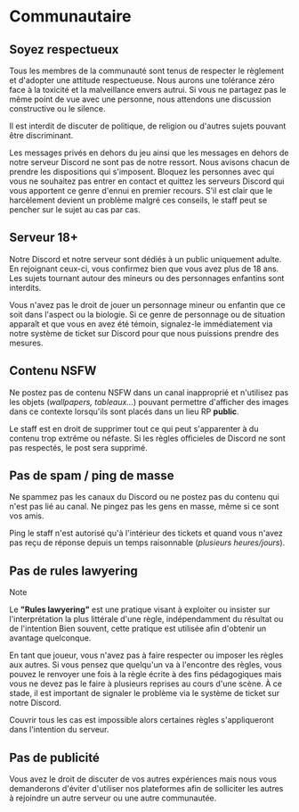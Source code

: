 # Communautaire

## Soyez respectueux

Tous les membres de la communauté sont tenus de respecter le règlement et d'adopter une attitude respectueuse. Nous aurons une tolérance zéro face à la toxicité et la malveillance envers autrui. Si vous ne partagez pas le même point de vue avec une personne, nous attendons une discussion constructive ou le silence.

Il est interdit de discuter de politique, de religion ou d'autres sujets pouvant être discriminant.

Les messages privés en dehors du jeu ainsi que les messages en dehors de notre serveur Discord ne sont pas de notre ressort. Nous avisons chacun de prendre les dispositions qui s'imposent. Bloquez les personnes avec qui vous ne souhaitez pas entrer en contact et quittez les serveurs Discord qui vous apportent ce genre d'ennui en premier recours. S'il est clair que le harcèlement devient un problème malgré ces conseils, le staff peut se pencher sur le sujet au cas par cas.

## Serveur 18+

Notre Discord et notre serveur sont dédiés à un public uniquement adulte. En rejoignant ceux-ci, vous confirmez bien que vous avez plus de 18 ans. Les sujets tournant autour des mineurs ou des personnages enfantins sont interdits.

Vous n'avez pas le droit de jouer un personnage mineur ou enfantin que ce soit dans l'aspect ou la biologie. Si ce genre de personnage ou de situation apparaît et que vous en avez été témoin, signalez-le immédiatement via notre système de ticket sur Discord pour que nous puissions prendre des mesures.

## Contenu NSFW

Ne postez pas de contenu NSFW dans un canal inapproprié et n'utilisez pas les objets (*wallpapers, tableaux...*) pouvant permettre d'afficher des images dans ce contexte lorsqu'ils sont placés dans un lieu RP **public**.

Le staff est en droit de supprimer tout ce qui peut s'apparenter à du contenu trop extrême ou néfaste. Si les règles officieles de Discord ne sont pas respectés, le post sera supprimé.

## Pas de spam / ping de masse

Ne spammez pas les canaux du Discord ou ne postez pas du contenu qui n'est pas lié au canal. Ne pingez pas les gens en masse, même si ce sont vos amis.

Ping le staff n'est autorisé qu'à l'intérieur des tickets et quand vous n'avez pas reçu de réponse depuis un temps raisonnable (*plusieurs heures/jours*).

## Pas de rules lawyering

> [!Note]
> Le **"Rules lawyering"** est une pratique visant à exploiter ou insister sur l'interprétation la plus littérale d'une règle, indépendamment du résultat ou de l'intention Bien souvent, cette pratique est utilisée afin d'obtenir un avantage quelconque.

En tant que joueur, vous n'avez pas à faire respecter ou imposer les règles aux autres. Si vous pensez que quelqu'un va à l'encontre des règles, vous pouvez le renvoyer une fois à la règle écrite à des fins pédagogiques mais vous ne devez pas le faire à plusieurs reprises au cours d'une scène. À ce stade, il est important de signaler le problème via le système de ticket sur notre Discord.

Couvrir tous les cas est impossible alors certaines règles s'appliqueront dans l'intention du serveur.

## Pas de publicité

Vous avez le droit de discuter de vos autres expériences mais nous vous demanderons d'éviter d'utiliser nos plateformes afin de solliciter les autres à rejoindre un autre serveur ou une autre communautée.